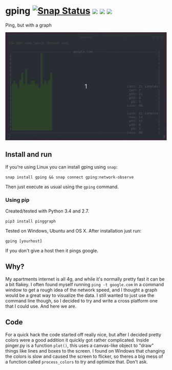 # gping [![Snap Status](https://build.snapcraft.io/badge/orf/gping.svg)](https://build.snapcraft.io/user/orf/gping) ![](https://img.shields.io/pypi/v/pinggraph.svg) ![]( 	https://img.shields.io/pypi/pyversions/pinggraph.svg) ![](https://img.shields.io/pypi/format/pinggraph.svg)
Ping, but with a graph

![](/doc/readme_screencast.gif)

## Install and run

If you're using Linux you can install gping using `snap`:

`snap install gping && snap connect gping:network-observe`

Then just execute as usual using the `gping` command.

### Using pip

Created/tested with Python 3.4 and 2.7.

`pip3 install pinggraph`

Tested on Windows, Ubuntu and OS X. After installation just run:

`gping [yourhost]`

If you don't give a host then it pings google.

## Why?
My apartments internet is all 4g, and while it's normally pretty fast it can be a bit flakey. I often
found myself running `ping -t google.com` in a command window to get a rough idea of the network speed,
and I thought a graph would be a great way to visualize the data. I still wanted to just use the command
line though, so I decided to try and write a cross platform one that I could use. And here we are.


## Code
For a quick hack the code started off really nice, but after I decided pretty colors
were a good addition it quickly got rather complicated. Inside pinger.py
is a function `plot()`, this uses a canvas-like object to "draw" things like lines
and boxes to the screen. I found on Windows that changing the colors is slow and
caused the screen to flicker, so theres a big mess of a function called `process_colors`
to try and optimize that. Don't ask.
